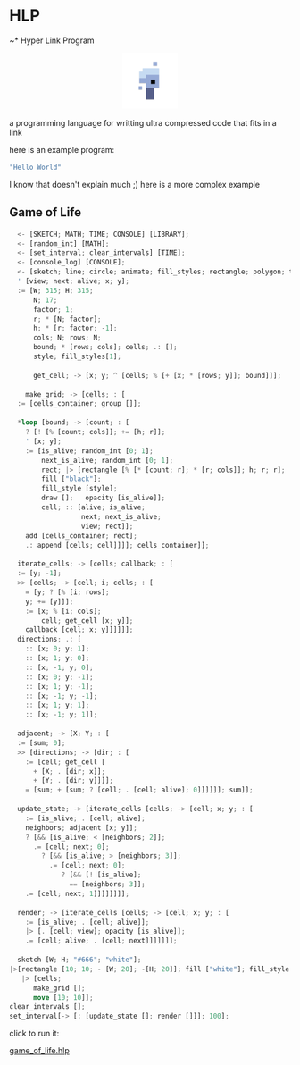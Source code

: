 # HLP

~\* Hyper Link Program

<p align="center">
<img width="100" src="./editor/assets/images/icon-512.png"/>
</p>
a programming language for writting ultra compressed code that fits in a link

here is an example program:

```rs
"Hello World"
```

I know that doesn't explain much ;)
here is a more complex example

## Game of Life

```rs
  <- [SKETCH; MATH; TIME; CONSOLE] [LIBRARY];
  <- [random_int] [MATH];
  <- [set_interval; clear_intervals] [TIME];
  <- [console_log] [CONSOLE];
  <- [sketch; line; circle; animate; fill_styles; rectangle; polygon; text; write; group; add; add_to; fill; stroke; fill_style; fill_styles; draw; move; scale; rotate; opacity] [SKETCH];
  ' [view; next; alive; x; y];
  := [W; 315; H; 315;
      N; 17;
      factor; 1;
      r; * [N; factor];
      h; * [r; factor; -1];
      cols; N; rows; N;
      bound; * [rows; cols]; cells; .: [];
      style; fill_styles[1];

      get_cell; -> [x; y; ^ [cells; % [+ [x; * [rows; y]]; bound]]];

    make_grid; -> [cells; : [
  := [cells_container; group []];

  *loop [bound; -> [count; : [
    ? [! [% [count; cols]]; += [h; r]];
    ' [x; y];
    := [is_alive; random_int [0; 1];
        next_is_alive; random_int [0; 1];
        rect; |> [rectangle [% [* [count; r]; * [r; cols]]; h; r; r];
        fill ["black"];
        fill_style [style];
        draw [];   opacity [is_alive]];
        cell; :: [alive; is_alive;
                  next; next_is_alive;
                  view; rect]];
    add [cells_container; rect];
    .: append [cells; cell]]]]; cells_container]];

  iterate_cells; -> [cells; callback; : [
  := [y; -1];
  >> [cells; -> [cell; i; cells; : [
    = [y; ? [% [i; rows];
    y; += [y]]];
    := [x; % [i; cols];
        cell; get_cell [x; y]];
    callback [cell; x; y]]]]]];
  directions; .: [
    :: [x; 0; y; 1];
    :: [x; 1; y; 0];
    :: [x; -1; y; 0];
    :: [x; 0; y; -1];
    :: [x; 1; y; -1];
    :: [x; -1; y; -1];
    :: [x; 1; y; 1];
    :: [x; -1; y; 1]];

  adjacent; -> [X; Y; : [
  := [sum; 0];
  >> [directions; -> [dir; : [
    := [cell; get_cell [
      + [X; . [dir; x]];
      + [Y; . [dir; y]]]];
    = [sum; + [sum; ? [cell; . [cell; alive]; 0]]]]]]; sum]];

  update_state; -> [iterate_cells [cells; -> [cell; x; y; : [
    := [is_alive; . [cell; alive];
    neighbors; adjacent [x; y]];
    ? [&& [is_alive; < [neighbors; 2]];
      .= [cell; next; 0];
        ? [&& [is_alive; > [neighbors; 3]];
          .= [cell; next; 0];
             ? [&& [! [is_alive];
               == [neighbors; 3]];
    .= [cell; next; 1]]]]]]]];

  render; -> [iterate_cells [cells; -> [cell; x; y; : [
    := [is_alive; . [cell; alive]];
    |> [. [cell; view]; opacity [is_alive]];
    .= [cell; alive; . [cell; next]]]]]]];

  sketch [W; H; "#666"; "white"];
|>[rectangle [10; 10; - [W; 20]; -[H; 20]]; fill ["white"]; fill_style [fill_styles[3]]; draw []];
   |> [cells;
      make_grid [];
      move [10; 10]];
clear_intervals [];
set_interval[-> [: [update_state []; render []]]; 100];
```

click to run it:

[game_of_life.hlp](https://at-290690.github.io/sketch/?l=w4bFozvEgTvFnjvFhsOcw5%2FDnsOGxJfDnMSBxArFoDvFosOcxZ7FDYfDnMWGxQqkO8WlO8WnO8adO8aFO8WmO8WpO8WqO8aaO8aXO8SLO8aZO8WxO8WyO8aExCHGmzvGiTvGkDvGkTvGksOcxaPDnsOZYTA7YjA7YzA7eDt5w57CvVc7MzE1O0jFBk47MTc7ZDA7MTtyO8ONTjtkMMOeaDvDjXLEFS0xw55lMDtOO2bEBWcwO8ONZjA7ZcQjMDvDgcOeaTA7xoVbMcOeajA7wr54O3k7w5rEG4%2FDi3jGLXnDnWcwJzM7a8QhxBuWwr1xMDvGl1vDncKoZ8QWcsQWw5LDk8OPcsVencK0aDtyw53DmecAsXMwO8SXWzA7McOedMoLdTA7w4fFplvDj8ONcjA7csOe5AC3xEBoO3LED8WxWyJibGFjayLDnsaEW2kww57Gm1vDnsaSW3Mww512MDvDgmMwO3PlAR90MDthMDt1MMOdxItbccUKnsKOaDA7djAnNDtxMMOdbOcAw3fmAMZ55QEfwr9oxBd2MDtpO%2BUA38OXeTvDksOPaTtmMMOeeTvCtHknMzvCvXg7xBTkATx2MDtqMFvkANuddzBbduUBlyc2O23lAVOCeDswO3nkAN%2FECzE7eTswxgstywzEIsR9yCPIDMUkzBnMGDHDnW7kAKtYO1nlAMB4MMRPwr9txBV55gDU5gCbw4tYO8OYeTA7eMOdw4tZxgx5JzQ7w5d4MDvDi8QFkuQBPph25AJXw54wJzY7eDDDnW%2FES2wwW%2BgBE%2BUCEZblAcDJLHowO27nAP7DksK7xBuVejA7MsOdw4R25QGK5ADlxxqUejA7M9Eaw5Nz5AC6t84dMSc4O3D%2FAIFjMMOdw4fFC2HkAg7mAgnFQmPHI2IwJzc7xaRbVztIOyIjNjY2Ijsid2hpdGUiw57lAm8xMDsxMDvDjFc7MuQAkIxIxAid5AJsyCfGhFvGhVszw53kAm6dw4doMDtrMOQCeInGPcOdxaJbw57FoFvCvsOWb8QbcDBbJzM7MTAww54%3D)
